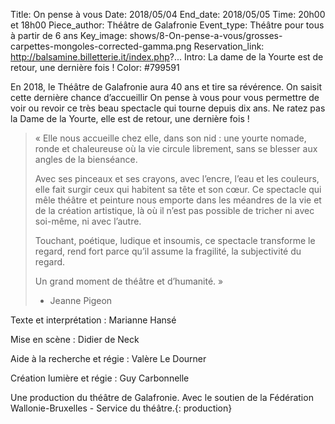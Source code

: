 Title: On pense à vous
Date: 2018/05/04
End_date: 2018/05/05
Time: 20h00 et 18h00
Piece_author: Théâtre de Galafronie
Event_type: Théâtre pour tous à partir de 6 ans
Key_image: shows/8-On-pense-a-vous/grosses-carpettes-mongoles-corrected-gamma.png
Reservation_link: http://balsamine.billetterie.it/index.php?...
Intro: La dame de la Yourte est de retour, une dernière fois !
Color: #799591

En 2018, le Théâtre de Galafronie aura 40 ans et tire sa révérence. On saisit cette dernière chance d’accueillir On pense à vous pour vous permettre de voir ou revoir ce très beau spectacle qui tourne depuis dix ans. Ne ratez pas la Dame de la Yourte, elle est de retour, une dernière fois !

> « Elle nous accueille chez elle, dans son nid : une yourte nomade, ronde et chaleureuse où la vie circule librement, sans se blesser aux angles de la bienséance.
>
> Avec ses pinceaux et ses crayons, avec l’encre, l’eau et les couleurs, elle fait surgir ceux qui habitent sa tête et son cœur. Ce spectacle qui mêle théâtre et peinture nous emporte dans les méandres de la vie et de la création artistique, là où il n’est pas possible de tricher ni avec soi-même, ni avec l’autre.
>
> Touchant, poétique, ludique et insoumis, ce spectacle transforme le regard, rend fort parce qu’il assume la fragilité, la subjectivité du regard.
>
> Un grand moment de théâtre et d’humanité. »
>
> - Jeanne Pigeon

Texte et interprétation
:   Marianne Hansé

Mise en scène
:   Didier de Neck

Aide à la recherche et régie
:   Valère Le Dourner

Création lumière et régie
:   Guy Carbonnelle

Une production du théâtre de Galafronie. Avec le soutien de la Fédération Wallonie-Bruxelles - Service du théâtre.{: production}
